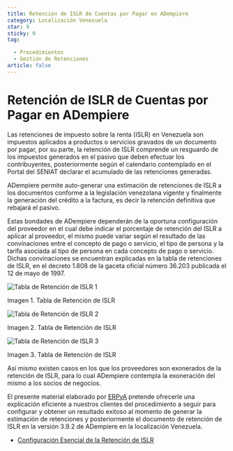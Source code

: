 ```yaml
---
title: Retención de ISLR de Cuentas por Pagar en ADempiere
category: Localización Venezuela
star: 9
sticky: 9
tag:

  - Procedimientos
  - Gestión de Retenciones
article: false
---
```


**Retención de ISLR de Cuentas por Pagar en ADempiere**
=======================================================

Las retenciones de impuesto sobre la renta (ISLR) en Venezuela son impuestos aplicados a productos o servicios gravados de un documento por pagar, por su parte, la retención de ISLR comprende un resguardo de los impuestos generados en el pasivo que deben efectuar los contribuyentes, posteriormente según el calendario contemplado en el Portal del SENIAT declarar el acumulado de las retenciones generadas.

ADempiere permite auto-generar una estimación de retenciones de ISLR a los documentos conforme a la legislación venezolana vigente y finalmente la generación del crédito a la factura, es decir la retención definitiva que rebajará el pasivo.

Estas bondades de ADempiere dependerán de la oportuna configuración del proveedor en el cual debe indicar el porcentaje de retención del ISLR a aplicar al proveedor, el mismo puede variar según el resultado de las convinaciones entre el concepto de pago o servicio, el tipo de persona y la tarifa asociada al tipo de persona en cada concepto de pago o servicio. Dichas convinaciones se encuentran explicadas en la tabla de retenciones de ISLR, en el decreto 1.808 de la gaceta oficial número 36.203 publicada el 12 de mayo de 1997.

![Tabla de Retención de ISLR 1](/assets/img/docs/lve/procedures/withholding-management/resources/tabla-islr1.png)

Imagen 1. Tabla de Retención de ISLR

![Tabla de Retención de ISLR 2](/assets/img/docs/lve/procedures/withholding-management/resources/tabla-islr2.png)

Imagen 2. Tabla de Retención de ISLR

![Tabla de Retención de ISLR 3](/assets/img/docs/lve/procedures/withholding-management/resources/tabla-islr3.png)

Imagen 3. Tabla de Retención de ISLR

Así mismo existen casos en los que los proveedores son exonerados de la retención de ISLR, para lo cual ADempiere contempla la exoneración del mismo a los socios de negocios.

El presente material elaborado por [ERPyA](http://erpya.com) pretende ofrecerle una explicación eficiente a nuestros clientes del procedimiento a seguir para configurar y obtener un resultado exitoso al momento de generar la estimación de retenciones y posteriormente el documento de retención de ISLR en la versión 3.9.2 de ADempiere en la localización Venezuela.

- [Configuración Esencial de la Retención de ISLR](withholding-islr)
